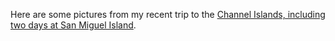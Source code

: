 Here are some pictures from my recent trip to the [Channel Islands, including two days at San Miguel Island](http://kellogg-assoc.com/galleries/Channel%20Islands%202007-05/index.html).
